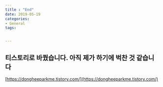 ```yaml
---
title : "End"
date: 2019-05-19
categories:
- General
tags:


---
```


## 티스토리로 바꿨습니다. 아직 제가 하기에 벅찬 것 같습니다
[https://dongheeparkme.tistory.com/](https://dongheeparkme.tistory.com/)
